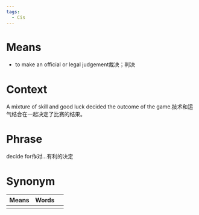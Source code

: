 ```yaml
---
tags:
  - Cis
---
```

# Means
- to make an official or legal judgement裁决；判决
# Context
A mixture of skill and good luck decided the outcome of the game.技术和运气结合在一起决定了比赛的结果。
# Phrase
decide for作对…有利的决定
# Synonym
| Means | Words |     |
| ----- | ----- | --- |
|       |       |     |
